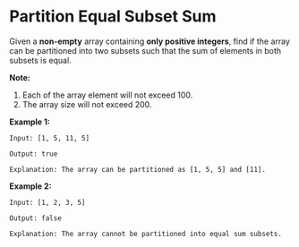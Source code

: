 # Partition Equal Subset Sum

Given a __non-empty__ array containing __only positive integers__, find if the array can be partitioned into two subsets such that the sum of elements in both subsets is equal.

__Note:__

1. Each of the array element will not exceed 100.
2. The array size will not exceed 200.

__Example 1:__

```
Input: [1, 5, 11, 5]

Output: true

Explanation: The array can be partitioned as [1, 5, 5] and [11].
```

__Example 2:__

```
Input: [1, 2, 3, 5]

Output: false

Explanation: The array cannot be partitioned into equal sum subsets.
```
